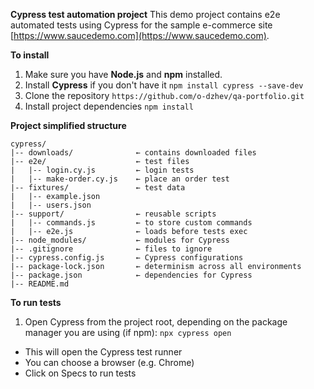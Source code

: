 **Cypress test automation project**
This demo project contains e2e automated tests using Cypress for the sample e-commerce site [https://www.saucedemo.com](https://www.saucedemo.com).  

**To install**
1. Make sure you have **Node.js** and **npm** installed.
2. Install **Cypress** if you don't have it 
`npm install cypress --save-dev`
3. Clone the repository `https://github.com/o-dzhev/qa-portfolio.git`
4. Install project dependencies
`npm install`

**Project simplified structure**
```text
cypress/
|-- downloads/              ← contains downloaded files
|-- e2e/                    ← test files 
|   |-- login.cy.js         ← login tests
|   |-- make-order.cy.js    ← place an order test
|-- fixtures/               ← test data 
|   |-- example.json
|   |-- users.json
|-- support/                ← reusable scripts
|   |-- commands.js         ← to store custom commands
|   |-- e2e.js              ← loads before tests exec
|-- node_modules/           ← modules for Cypress
|-- .gitignore              ← files to ignore
|-- cypress.config.js       ← Cypress configurations
|-- package-lock.json       ← determinism across all environments
|-- package.json            ← dependencies for Cypress
|-- README.md 
```
**To run tests**
1. Open Cypress from the project root, depending on the package manager you are using (if npm):
`npx cypress open`
- This will open the Cypress test runner
- You can choose a browser (e.g. Chrome)
- Click on Specs to run tests


